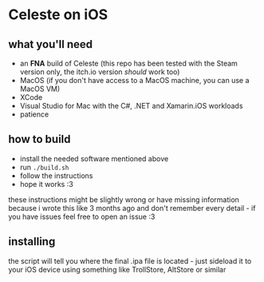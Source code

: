 # Celeste on iOS

## what you'll need
- an **FNA** build of Celeste (this repo has been tested with the Steam version only, the itch.io version *should* work too)
- MacOS (if you don't have access to a MacOS machine, you can use a MacOS VM)
- XCode
- Visual Studio for Mac with the C#, .NET and Xamarin.iOS workloads
- patience

## how to build
- install the needed software mentioned above
- run `./build.sh`
- follow the instructions
- hope it works :3

these instructions might be slightly wrong or have missing information because i wrote this like 3 months ago and don't remember every detail - if you have issues feel free to open an issue :3

## installing
the script will tell you where the final .ipa file is located - just sideload it to your iOS device using something like TrollStore, AltStore or similar
